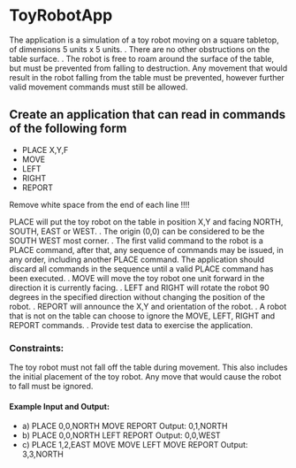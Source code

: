 <h1>ToyRobotApp</h1>

The application is a simulation of a toy robot moving on a square tabletop, of dimensions 5 units x 5 units. . There are no other obstructions on the table surface. . The robot is free to roam around the surface of the table, but must be prevented from falling to destruction. Any movement that would result in the robot falling from the table must be prevented, however further valid movement commands must still be allowed.

<h2>Create an application that can read in commands of the following form</h2>

<ul>
	<li>PLACE X,Y,F</li>
	<li>MOVE</li>
	<li>LEFT</li>
	<li>RIGHT</li>
	<li>REPORT</li>
</ul>

Remove white space from the end of each line !!!!

PLACE will put the toy robot on the table in position X,Y and facing NORTH, SOUTH, EAST or WEST. . The origin (0,0) can be considered to be the SOUTH WEST most corner. . The first valid command to the robot is a PLACE command, after that, any sequence of commands may be issued, in any order, including another PLACE command. The application should discard all commands in the sequence until a valid PLACE command has been executed. . MOVE will move the toy robot one unit forward in the direction it is currently facing. . LEFT and RIGHT will rotate the robot 90 degrees in the specified direction without changing the position of the robot. . REPORT will announce the X,Y and orientation of the robot. . A robot that is not on the table can choose to ignore the MOVE, LEFT, RIGHT and REPORT commands. . Provide test data to exercise the application.

<h3>Constraints:</h3>

The toy robot must not fall off the table during movement. This also includes the initial placement of the toy robot. Any move that would cause the robot to fall must be ignored.

<h4>Example Input and Output:</h4>
<ul>
	<li>a) PLACE 0,0,NORTH MOVE REPORT Output: 0,1,NORTH</li>
	<li>b) PLACE 0,0,NORTH LEFT REPORT Output: 0,0,WEST</li>
	<li>c) PLACE 1,2,EAST MOVE MOVE LEFT MOVE REPORT Output: 3,3,NORTH</li>
</ul>


